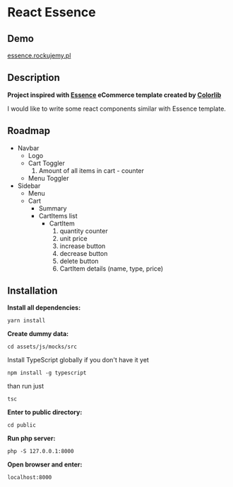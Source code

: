 # React Essence

## Demo

[essence.rockujemy.pl](https://essence.rockujemy.pl/)

## Description

**Project inspired with [Essence](https://colorlib.com/wp/template/essence/) eCommerce template created by [Colorlib](https://colorlib.com/)**

I would like to write some react components similar with Essence template.

## Roadmap

* Navbar
    * Logo
    * Cart Toggler
        1. Amount of all items in cart - counter
    * Menu Toggler
* Sidebar
    * Menu
    * Cart
        * Summary
        * CartItems list
            * CartItem
                1. quantity counter
                2. unit price
                3. increase button
                4. decrease button
                5. delete button
                6. CartItem details (name, type, price)

## Installation

**Install all dependencies:**

```
yarn install
```

**Create dummy data:**

```
cd assets/js/mocks/src
```

Install TypeScript globally if you don't have it yet

```
npm install -g typescript
```

than run just

```
tsc
```

**Enter to public directory:**

```
cd public
```

**Run php server:**

```
php -S 127.0.0.1:8000
```

**Open browser and enter:**

```
localhost:8000
```

